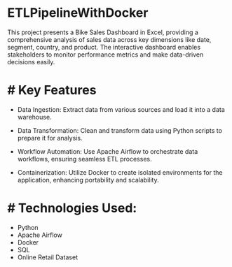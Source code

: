 # ETLPipelineWithDocker
This project presents a Bike Sales Dashboard in Excel, providing a comprehensive analysis of sales data across key dimensions like date, segment, country, and product. The interactive dashboard enables stakeholders to monitor performance metrics and make data-driven decisions easily.

# # Key Features
- Data Ingestion: Extract data from various sources and load it into a data warehouse.

- Data Transformation: Clean and transform data using Python scripts to prepare it for analysis.

- Workflow Automation: Use Apache Airflow to orchestrate data workflows, ensuring seamless ETL processes.

- Containerization: Utilize Docker to create isolated environments for the application, enhancing portability and scalability.

# # Technologies Used:
- Python
- Apache Airflow
- Docker
- SQL
- Online Retail Dataset
